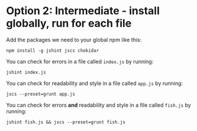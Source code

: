 # Option 2: Intermediate - install globally, run for each file

Add the packages we need to your global npm like this:

```
npm install -g jshint jscs chokidar
```

You can check for errors in a file called `index.js` by running:

```
jshint index.js
```

You can check for readability and style in a file called `app.js` by running:

```
jscs --preset=grunt app.js
```

You can check for errors **and** readability and style in a file called `fish.js` by running:

```
jshint fish.js && jscs --preset=grunt fish.js
```
